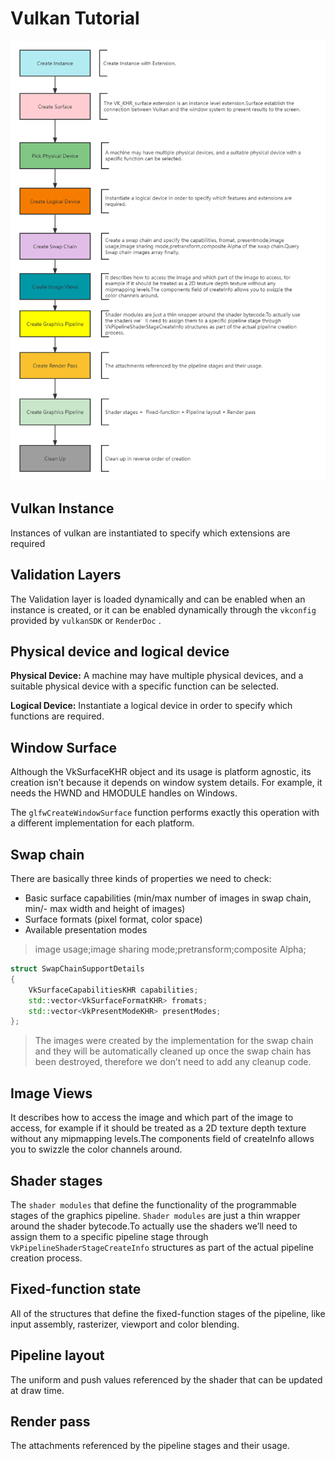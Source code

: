 # Vulkan Tutorial

![process](./imgs/vulkan%20process.png)

## Vulkan Instance

Instances of vulkan are instantiated to specify which extensions are required

## Validation Layers

The Validation layer is loaded dynamically and can be enabled when an instance is created, or it can be enabled dynamically through the ``vkconfig`` provided by ``vulkanSDK`` or ``RenderDoc`` .

## Physical device and logical device

**Physical Device:** A machine may have multiple physical devices, and a suitable physical device with a specific function can be selected.

**Logical Device:** Instantiate a logical device in order to specify which functions are required.

## Window Surface
Although the VkSurfaceKHR object and its usage is platform agnostic, its
creation isn’t because it depends on window system details. For example,
it needs the HWND and HMODULE handles on Windows.

The ``glfwCreateWindowSurface`` function performs exactly this operation with
a different implementation for each platform.

## Swap chain

There are basically three kinds of properties we need to check:
* Basic surface capabilities (min/max number of images in swap chain, min/-
max width and height of images)
* Surface formats (pixel format, color space)
* Available presentation modes
> image usage;image sharing mode;pretransform;composite Alpha;
```cpp
struct SwapChainSupportDetails
{
    VkSurfaceCapabilitiesKHR capabilities;
    std::vector<VkSurfaceFormatKHR> fromats;
    std::vector<VkPresentModeKHR> presentModes;
};
```

> The images were created by the implementation for the swap chain and they will be automatically cleaned up once the swap chain has been destroyed, therefore we don’t need to add any cleanup code.

## Image Views
It describes how to access the image and which part of the image to access, for example if it should be treated as a 2D texture depth texture without any mipmapping levels.The components field of createInfo allows you to swizzle the color channels around.

## Shader stages
The ``shader modules`` that define the functionality of the programmable stages of the graphics pipeline. ``Shader modules`` are just a thin wrapper around the shader bytecode.To actually use the shaders we’ll need to assign them to a specific pipeline stage through ``VkPipelineShaderStageCreateInfo`` structures as part of the actual pipeline creation process.

## Fixed-function state
All of the structures that define the fixed-function stages of the pipeline, like input assembly, rasterizer, viewport and color
blending.

## Pipeline layout
The uniform and push values referenced by the shader that can be updated at draw time.

## Render pass
The attachments referenced by the pipeline stages and their usage.